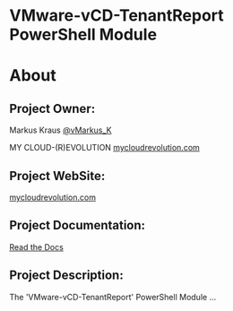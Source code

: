 VMware-vCD-TenantReport PowerShell Module
=============

# About

## Project Owner:

Markus Kraus [@vMarkus_K](https://twitter.com/vMarkus_K)

MY CLOUD-(R)EVOLUTION [mycloudrevolution.com](http://mycloudrevolution.com/)

## Project WebSite: 

[mycloudrevolution.com](http://mycloudrevolution.com/)

## Project Documentation: 

[Read the Docs](http://readthedocs.io/)

## Project Description:

The 'VMware-vCD-TenantReport' PowerShell Module ...


